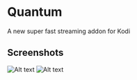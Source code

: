 # Quantum
A new super fast streaming addon for Kodi

## Screenshots
![Alt text](./resources/media/screnshot1.png?raw=true "Title")
![Alt text](./resources/media/screnshot2.png?raw=true "Title")
